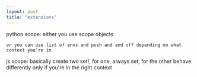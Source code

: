 ```yaml
---
layout: post
title: "extensions"
---
```


python scope:
	either you use scope objects
	
	or you can use list of envs and push and and off depending on what context you're in
	
js scope:
	basically create two set!, for one, always set, for the other behave differently
	only if you're in the right context


